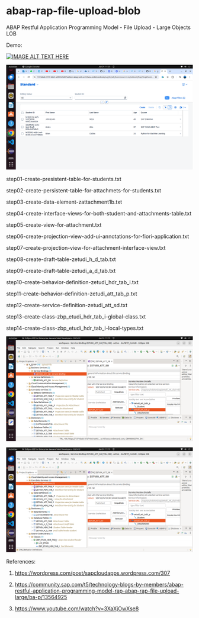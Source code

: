 # abap-rap-file-upload-blob
ABAP Restful Application Programming Model - File Upload - Large Objects LOB

Demo:

[![IMAGE ALT TEXT HERE](http://img.youtube.com/vi/8dqSvTBUHBg/0.jpg)](http://www.youtube.com/watch?v=8dqSvTBUHBg)

![alt text](https://github.com/jenizar/abap-rap-file-upload-blob/blob/main/screenshot/pic3.png)

step01-create-presistent-table-for-students.txt

step02-create-persistent-table-for-attachmets-for-students.txt

step03-create-data-element-zattachment1b.txt

step04-create-interface-views-for-both-student-and-attachments-table.txt

step05-create-view-for-attachment.txt

step06-create-projection-view-add-ui-annotations-for-fiori-application.txt

step07-create-projection-view-for-attachment-interface-view.txt

step08-create-draft-table-zetudi_h_d_tab.txt

step09-create-draft-table-zetudi_a_d_tab.txt

step10-create-behavior-definition-zetudi_hdr_tab_i.txt

step11-create-behavior-definition-zetudi_att_tab_p.txt

step12-create-service-definition-zetudi_att_sd.txt

step13-create-class-zbp_etudi_hdr_tab_i-global-class.txt

step14-create-class-zbp_etudi_hdr_tab_i-local-types.txt

![alt text](https://github.com/jenizar/abap-rap-file-upload-blob/blob/main/screenshot/pic1.png)

![alt text](https://github.com/jenizar/abap-rap-file-upload-blob/blob/main/screenshot/pic2.png)

References:

1. https://wordpress.com/post/sapcloudapps.wordpress.com/307

2. https://community.sap.com/t5/technology-blogs-by-members/abap-restful-application-programming-model-rap-abap-rap-file-upload-large/ba-p/13564925

3. https://www.youtube.com/watch?v=3XaXjOwXse8

